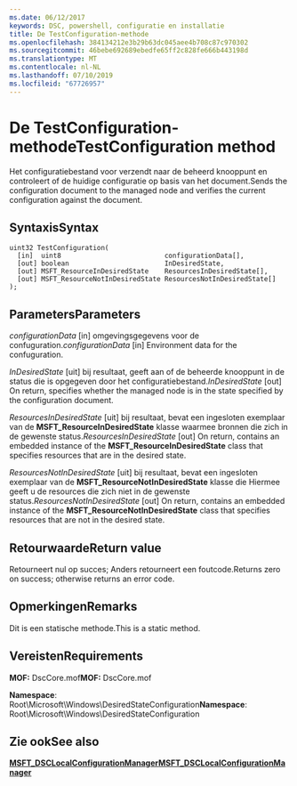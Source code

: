 ```yaml
---
ms.date: 06/12/2017
keywords: DSC, powershell, configuratie en installatie
title: De TestConfiguration-methode
ms.openlocfilehash: 384134212e3b29b63dc045aee4b708c87c970302
ms.sourcegitcommit: 46bebe692689ebedfe65ff2c828fe666b443198d
ms.translationtype: MT
ms.contentlocale: nl-NL
ms.lasthandoff: 07/10/2019
ms.locfileid: "67726957"
---
```

# <a name="testconfiguration-method"></a><span data-ttu-id="04670-103">De TestConfiguration-methode</span><span class="sxs-lookup"><span data-stu-id="04670-103">TestConfiguration method</span></span>

<span data-ttu-id="04670-104">Het configuratiebestand voor verzendt naar de beheerd knooppunt en controleert of de huidige configuratie op basis van het document.</span><span class="sxs-lookup"><span data-stu-id="04670-104">Sends the configuration document to the managed node and verifies the current configuration against the document.</span></span>

## <a name="syntax"></a><span data-ttu-id="04670-105">Syntaxis</span><span class="sxs-lookup"><span data-stu-id="04670-105">Syntax</span></span>

```mof
uint32 TestConfiguration(
  [in]  uint8                          configurationData[],
  [out] boolean                        InDesiredState,
  [out] MSFT_ResourceInDesiredState    ResourcesInDesiredState[],
  [out] MSFT_ResourceNotInDesiredState ResourcesNotInDesiredState[]
);
```

## <a name="parameters"></a><span data-ttu-id="04670-106">Parameters</span><span class="sxs-lookup"><span data-stu-id="04670-106">Parameters</span></span>

<span data-ttu-id="04670-107">*configurationData* \[in\] omgevingsgegevens voor de confuguration.</span><span class="sxs-lookup"><span data-stu-id="04670-107">*configurationData* \[in\] Environment data for the confuguration.</span></span>

<span data-ttu-id="04670-108">*InDesiredState* \[uit\] bij resultaat, geeft aan of de beheerde knooppunt in de status die is opgegeven door het configuratiebestand.</span><span class="sxs-lookup"><span data-stu-id="04670-108">*InDesiredState* \[out\] On return, specifies whether the managed node is in the state specified by the configuration document.</span></span>

<span data-ttu-id="04670-109">*ResourcesInDesiredState* \[uit\] bij resultaat, bevat een ingesloten exemplaar van de **MSFT_ResourceInDesiredState** klasse waarmee bronnen die zich in de gewenste status.</span><span class="sxs-lookup"><span data-stu-id="04670-109">*ResourcesInDesiredState* \[out\] On return, contains an embedded instance of the **MSFT_ResourceInDesiredState** class that specifies resources that are in the desired state.</span></span>

<span data-ttu-id="04670-110">*ResourcesNotInDesiredState* \[uit\] bij resultaat, bevat een ingesloten exemplaar van de **MSFT_ResourceNotInDesiredState** klasse die Hiermee geeft u de resources die zich niet in de gewenste status.</span><span class="sxs-lookup"><span data-stu-id="04670-110">*ResourcesNotInDesiredState* \[out\] On return, contains an embedded instance of the **MSFT_ResourceNotInDesiredState** class that specifies resources that are not in the desired state.</span></span>

## <a name="return-value"></a><span data-ttu-id="04670-111">Retourwaarde</span><span class="sxs-lookup"><span data-stu-id="04670-111">Return value</span></span>

<span data-ttu-id="04670-112">Retourneert nul op succes; Anders retourneert een foutcode.</span><span class="sxs-lookup"><span data-stu-id="04670-112">Returns zero on success; otherwise returns an error code.</span></span>

## <a name="remarks"></a><span data-ttu-id="04670-113">Opmerkingen</span><span class="sxs-lookup"><span data-stu-id="04670-113">Remarks</span></span>

<span data-ttu-id="04670-114">Dit is een statische methode.</span><span class="sxs-lookup"><span data-stu-id="04670-114">This is a static method.</span></span>

## <a name="requirements"></a><span data-ttu-id="04670-115">Vereisten</span><span class="sxs-lookup"><span data-stu-id="04670-115">Requirements</span></span>

<span data-ttu-id="04670-116">**MOF:** DscCore.mof</span><span class="sxs-lookup"><span data-stu-id="04670-116">**MOF:** DscCore.mof</span></span>

<span data-ttu-id="04670-117">**Namespace**: Root\Microsoft\Windows\DesiredStateConfiguration</span><span class="sxs-lookup"><span data-stu-id="04670-117">**Namespace**: Root\Microsoft\Windows\DesiredStateConfiguration</span></span>

## <a name="see-also"></a><span data-ttu-id="04670-118">Zie ook</span><span class="sxs-lookup"><span data-stu-id="04670-118">See also</span></span>

[<span data-ttu-id="04670-119">**MSFT_DSCLocalConfigurationManager**</span><span class="sxs-lookup"><span data-stu-id="04670-119">**MSFT_DSCLocalConfigurationManager**</span></span>](msft-dsclocalconfigurationmanager.md)
